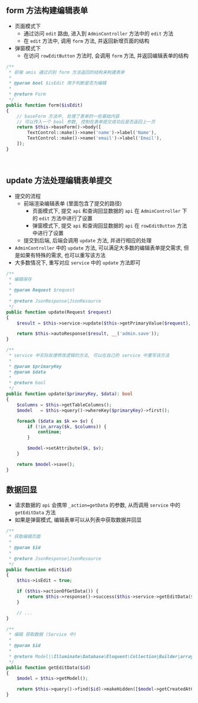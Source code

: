 ## form 方法构建编辑表单

- 页面模式下
    - 通过访问 `edit` 路由, 进入到 `AdminController` 方法中的 `edit` 方法
    - 在 `edit` 方法中, 调用 `form` 方法, 并返回新增页面的结构
- 弹窗模式下
    - 在访问 `rowEditButton` 方法时, 会调用 `form` 方法, 并返回编辑表单的结构

```php
/**
 * 前端 amis 通过识别 form 方法返回的结构来构建表单
 * 
 * @param bool $isEdit 用于判断是否为编辑
 * 
 * @return Form
 */
public function form($isEdit)
{
    // baseForm 方法中, 处理了表单的一些基础内容
    // 可以传入一个 bool 参数, 控制在表单提交成功后是否返回上一页
    return $this->baseForm()->body([
        TextControl::make()->name('name')->label('Name'),
        TextControl::make()->name('email')->label('Email'),
    ]);
}
```

<br>

## update 方法处理编辑表单提交

- 提交的流程
    - 前端渲染编辑表单 (里面包含了提交的路径)
      - 页面模式下, 提交 `api` 和查询回显数据的 `api` 在 `AdminController` 下的 `edit` 方法中进行了设置
      - 弹窗模式下, 提交 `api` 和查询回显数据的 `api` 在 `rowEditButton` 方法中进行了设置
    - 提交到后端, 后端会调用 `update` 方法, 并进行相应的处理
- `AdminController` 中的 `update` 方法, 可以满足大多数的编辑表单提交需求, 但是如果有特殊的需求, 也可以重写该方法
- 大多数情况下, 重写对应 `service` 中的 `update` 方法即可

```php
/**
 * 编辑保存
 *
 * @param Request $request
 *
 * @return JsonResponse|JsonResource
 */
public function update(Request $request)
{
    $result = $this->service->update($this->getPrimaryValue($request), $request->all());

    return $this->autoResponse($result, __('admin.save'));
}

/**
 * service 中实际处理修改逻辑的方法, 可以在自己的 service 中重写该方法
 *
 * @param $primaryKey
 * @param $data
 *
 * @return bool
 */
public function update($primaryKey, $data): bool
{
    $columns = $this->getTableColumns();
    $model   = $this->query()->whereKey($primaryKey)->first();

    foreach ($data as $k => $v) {
        if (!in_array($k, $columns)) {
            continue;
        }

        $model->setAttribute($k, $v);
    }

    return $model->save();
}
```

## 数据回显

- 请求数据的 `api` 会携带 `_action=getData` 的参数, 从而调用 `service` 中的 `getEditData` 方法
- 如果是弹窗模式, 编辑表单可以从列表中获取数据并回显

```php
/**
 * 获取编辑页面
 *
 * @param $id
 *
 * @return JsonResponse|JsonResource
 */
public function edit($id)
{
    $this->isEdit = true;

    if ($this->actionOfGetData()) {
        return $this->response()->success($this->service->getEditData($id));
    }

    // ...
}

/**
 * 编辑 获取数据 (Service 中)
 *
 * @param $id
 *
 * @return Model|\Illuminate\Database\Eloquent\Collection|Builder|array|null
 */
public function getEditData($id)
{
    $model = $this->getModel();

    return $this->query()->find($id)->makeHidden([$model->getCreatedAtColumn(), $model->getUpdatedAtColumn()]);
}
```
